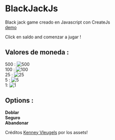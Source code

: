 # BlackJackJs  
Black jack game creado en Javascript con CreateJs  
[demo](https://nelsonbarrios.github.io/blackjackjs)  

Click en saldo and comenzar a jugar !  

## Valores de moneda :  
500 : ![500](https://raw.githubusercontent.com/Oli8/BlackJackJs/master/assets/PNG/Chips/chipBlueWhite_side.png)  
100 : ![100](https://raw.githubusercontent.com/Oli8/BlackJackJs/master/assets/PNG/Chips/chipBlackWhite_side.png)   
25 : ![25](https://raw.githubusercontent.com/Oli8/BlackJackJs/master/assets/PNG/Chips/chipGreenWhite_side.png)    
5 : ![5](https://raw.githubusercontent.com/Oli8/BlackJackJs/master/assets/PNG/Chips/chipRedWhite_side.png)    
1: ![1](https://raw.githubusercontent.com/Oli8/BlackJackJs/master/assets/PNG/Chips/chipWhiteBlue_side.png)  

## Options :
**Doblar**  
**Seguro**  
**Abandonar**  

Créditos [Kenney Vleugels](http://www.kenney.nl) por los assets!  
